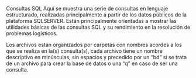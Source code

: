 Consultas SQL
Aquí se muestra una serie de consultas en lenguaje estructurado, realizadas principalmente a partir de los datos públicos de la plataforma SQLSERVER. Están principalmente orientadas a mostrar las utilidades básicas de las consultas SQL y su rendimiento en la resolución de problemas logísticos.

Los archivos están organizados por carpetas con nombres acordes a los que se realiza en la(s) consulta(s), cada archivo tiene un nombre descriptivo en minúsculas, sin espacios y precedido por un “bd” si se trata de un archivo para crear la base de datos o una “q” en caso de ser una consulta.
